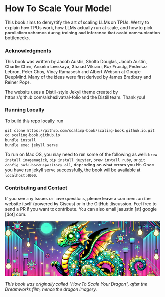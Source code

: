 # How To Scale Your Model

This book aims to demystify the art of scaling LLMs on TPUs. We try to explain how TPUs work, how LLMs actually run at scale, and how to pick parallelism schemes during training and inference that avoid communication bottlenecks.

### Acknowledgments

This book was written by Jacob Austin, Sholto Douglas, Jacob Austin, Charlie Chen, Anselm Levskaya, Sharad Vikram, Roy Frostig, Federico Lebron, Peter Choy, Vinay Ramasesh and Albert Webson at Google DeepMind. Many of the ideas were first derived by James Bradbury and Reiner Pope.

The website uses a Distill-style Jekyll theme created by https://github.com/alshedivat/al-folio and the Distill team. Thank you!

### Running Locally

To build this repo locally, run

```
git clone https://github.com/scaling-book/scaling-book.github.io.git
cd scaling-book.github.io
bundle install
bundle exec jekyll serve
```

To run on Mac OS, you may need to run some of the following as well: `brew install imagemagick`, `pip install jupyter`, `brew install ruby`, or `git config safe.bareRepository all`, depending on what errors you hit. Once you have run jekyll serve successfully, the book will be available at `localhost:4000`.

### Contributing and Contact

If you see any issues or have questions, please leave a comment on the website itself (powered by Giscus) or in the GitHub discussion. Feel free to send a PR if you want to contribute. You can also email jaaustin [at] google [dot] com.

![dragon](assets/img/dragon.png)

*This book was originally called "How To Scale Your Dragon", after the Dreamworks film, hence the dragon imagery.*
